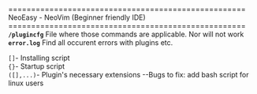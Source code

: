 ====================================================<br>
NeoEasy - NeoVim (Beginner friendly IDE)<br>
====================================================<br>
**`/plugincfg`** File where those commands are applicable. Nor will not work <br>
**`error.log`** Find all occurent errors with plugins etc.<br>

`[]`- Installing script <br>
`{}`- Startup script <br>
`([],...)`- Plugin's necessary extensions
--Bugs to fix: add bash script for linux users
